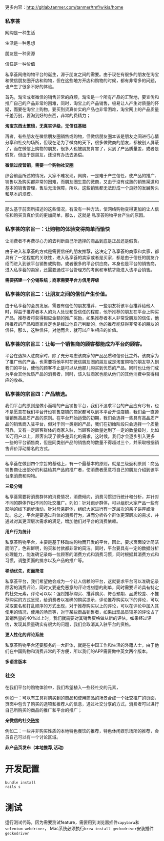 更多内容：http://gitlab.tanmer.com/tanmer/tmf/wikis/home

### 私享荟

网购是一种生活

生活是一种思想

朋友是一种资源

信任是一种价值

私享荟网络购物平台的诞生，源于朋友之间的需要。由于现在有很多的朋友在淘宝和微信朋友圈开店和购物，但在这些地方开店和购物的时候，都有非常多的问题，也产生了很多不好的体验。

首先，淘宝或者微信的销售非常的麻烦，淘宝是一个所有产品的汇聚地，要宣传和推广自己的产品非常的困难，同时，淘宝上的产品销售，极易让人产生对质量的怀疑，而要在淘宝上购物，要买到货真价实的产品也非常困难，淘宝网上的产品质量千差万别，要淘到好的东西，非常的费精力；

**淘宝东西太繁琐，无真实评级，无信任基础**

再者，有些朋友在微信朋友圈销售或购物，但微信朋友圈本该是朋友之间进行心情分享和社交的场所，但现在沦为了微商的天下，很多做微商的朋友，都被别人屏蔽了，而在微信上购物的朋友，很多人也被朋友肯害了，买到了产品质量差，或者是假货，但由于是朋友，还没有办法去追偿。

**微信过度营销，需要一个购物社交圈**

综合前面所述的情况，大家不难发现，网购，一是难于产生信任，使产品的推广、销售以及购买都异常的困难，而朋友圈生意的微商，又由于没有成熟的销售渠道和基本的销售管理，售后无法保障，所以，这些销售都无法形成一个良好的发展势头和基本的规模。

------

那么基于前面所描述的这些情况，有没有一种方法，使网络购物变得更加的让人信任和购买货真价实的更加简单，那么，这就是 私享荟购物平台产生的原因。


### 私享荟的宗旨一：让购物的体验变得简单而愉快

让消费者不再费尽心力的去判断自己所选择的商品到底是正品还是假货。


由于进入私享荟的方式是需要信任的朋友推荐，这决定了私享荟的商家和卖家，都具有了一定程度的关联性，进入私享荟的卖家或者是买家，都是由于信任的朋友介绍而进入到该平台销售或购物，或者很多的平台供应商，本身也是平台的销售商，进入私享荟的卖家，还需要通过平台管理方的考察和审核才能进入该平台销售。

**需要搭建一个分销系统；商家需要平台方信用评级**

### 私享荟的宗旨二：让朋友之间的信任产生价值。

由于私享荟的会员发展，需要有信任的朋友推荐，一些朋友将该平台推荐给他人时，得益于推荐者本人的为人处世和受信任的程度，他所推荐的朋友在平台上购买产品，推荐者将获得相应金额的推广奖励，如果推荐者本人非常受朋友的信任，他所推荐的产品和商家肯定也是经过他自己判断的，他的推荐能获得非常多的朋友的信任，那么，这种信任，对他而言，就可以产生相应的价值。

### 私享荟的宗旨三：让每一个销售商的顾客都能成为平台的顾客。

平台在选择入驻商家时，除了充分考虑该商家的产品品质和信价比之外，该商家为了推广他的产品，也需要将他平时在微信朋友圈的朋友或是淘宝购物的朋友导入到我们的平台，使他的顾客不止是可以从他那儿购买到优质的产品，同时也让他们成为平台其他优质产品的消费者，同时，该入驻商家也能从他们的其他消费中获得相应的收益。

### 私享荟的宗旨四：产品精选。

我们平台的原则是做小而精的产品销售平台，我们不追求平台的产品应有尽有，也不是愿意在我们平台开设销售店铺的商家都可以到本平台开设店铺，我们会一直遵循销售高品质产品的原则。在平台开始运营的初期，我们会选择一些具有高品质产品的销售商入驻平台，但对于同一类别的产品，我们在初始阶段只会选择一个质量可靠，又有一定顾客群体的商家入驻，当顾客的数量达到了一定的数量级时，比如10万用户以上，顾客出现了很多差异化的需求，这时候，我们才会逐步引入更多一些的平台销售商，但是同类别产品的销售商的数量不得超过三个，并采取根据销售评价浮动排名的方式。

-----

私享荟在做到四个宗旨的基础上，有一个最基本的原则，就是三级返利原则：商品销售商让出部分的利益给其产品的推广者，使消费者愿意将自己的朋友介绍到该平台来消费和购物。

**三级分销**

私享荟需要将消费群体的消费情况，消费倾向，消费习惯进行统计和分析，并针对不同的群体作出不同的社交推广。列如：针对跑步群体，可以组织大家产品一些有影响的线下跑步活动，针对母亲群体，组织大家进行有一定层次的亲子讲座或活动。总之，平台是要通过群体的消费行为，进而分析各个群体更深层次的需求，并通过对其更深层次需求的满足，增加他们对平台的消费依赖。

**用户行为统计**

私享荟购物平台，主要是基于移动端购物而开发的平台，因此，要求页面设计简洁而明了，色彩鲜明，购买和付款都非常的简洁。同时，平台要具有一定的数据分析处理能力，能准确记录每一位顾客的消费方式和消费习惯，同时根据其消费方式和习惯，调整页面的排序以及产品的推广等。

**移动优先，页面简洁**

私享荟平台，我们希望他会成为一个让人信赖的平台，这就要求平台可以准确记录顾客的消费评论，同时又要避免恶意的评论或刻意的刷单，同时需要评论具有特定的社交元素，评论可以以：强烈推荐购买、推荐购买、符合预期、品质较差、不推荐购买的方式呈现，给消费者以准确的购买提示，评论推荐购买以下的评论，可以采取匿名和打乱顺序的方式出现，对于推荐购买以上的评论，可以在评论中加入其使用的情况，使用的场景等，对于某些商品销售者，如果出现品质较差的评论占了其销售量的40%以上时，我们就需要对其销售资格做从新的评估，如果经过评估，发现其质量确实有很大的问题，我们会取消其入驻平台的资格。

**更人性化的评论系统**

私享荟购物平台还要服务的一大群体，就是在中国工作和生活的外籍人士，由于他们在中国购物和消费非常的不方便，所以我们的APP需要做中英文两个版本。

**多语言版本**

### 社交
在我们平台的购物体验中，我们希望植入一些轻社交的元素，

例如一：可以有工具将购买到的商品和使用商品的场景合成一个社交推广的页面，页面中包含了购买的选项和推荐人的信息，通过社交分享的方式，消费者可以进行自己所购买的商品的推广和平台的推广；

**亲微信的社交链接**

例如二：一些并非购买性质的本地特色餐饮的推荐，特色休闲娱乐场所的推荐，会员自己可以有一个讨论区域。

**非产品页发布（本地推荐,活动)**


# 开发配置

    bundle install
    rails s

# 测试

运行测试代码，因为需要测试feature，需要用到浏览器插件`capybara`和`selenium-webdriver`，
Mac系统必须执行`brew install geckodriver`安装插件`geckodriver`


